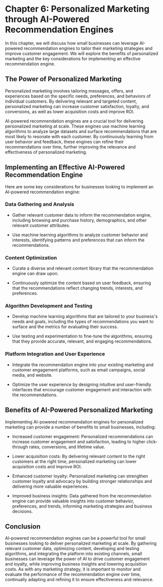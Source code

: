 Chapter 6: Personalized Marketing through AI-Powered Recommendation Engines
===========================================================================

In this chapter, we will discuss how small businesses can leverage AI-powered recommendation engines to tailor their marketing strategies and improve customer engagement. We will explore the benefits of personalized marketing and the key considerations for implementing an effective recommendation engine.

The Power of Personalized Marketing
-----------------------------------

Personalized marketing involves tailoring messages, offers, and experiences based on the specific needs, preferences, and behaviors of individual customers. By delivering relevant and targeted content, personalized marketing can increase customer satisfaction, loyalty, and conversions, as well as lower acquisition costs and improve ROI.

AI-powered recommendation engines are a crucial tool for delivering personalized marketing at scale. These engines use machine learning algorithms to analyze large datasets and surface recommendations that are most likely to resonate with each customer. By continuously learning from user behavior and feedback, these engines can refine their recommendations over time, further improving the relevance and effectiveness of personalized marketing.

Implementing an Effective AI-Powered Recommendation Engine
----------------------------------------------------------

Here are some key considerations for businesses looking to implement an AI-powered recommendation engine:

### Data Gathering and Analysis

* Gather relevant customer data to inform the recommendation engine, including browsing and purchase history, demographics, and other relevant customer attributes.

* Use machine learning algorithms to analyze customer behavior and interests, identifying patterns and preferences that can inform the recommendations.

### Content Optimization

* Curate a diverse and relevant content library that the recommendation engine can draw upon.

* Continuously optimize the content based on user feedback, ensuring that the recommendations reflect changing trends, interests, and preferences.

### Algorithm Development and Testing

* Develop machine learning algorithms that are tailored to your business's needs and goals, including the types of recommendations you want to surface and the metrics for evaluating their success.

* Use testing and experimentation to fine-tune the algorithms, ensuring that they provide accurate, relevant, and engaging recommendations.

### Platform Integration and User Experience

* Integrate the recommendation engine into your existing marketing and customer engagement platforms, such as email campaigns, social media, and website.

* Optimize the user experience by designing intuitive and user-friendly interfaces that encourage customer engagement and interaction with the recommendations.

Benefits of AI-Powered Personalized Marketing
---------------------------------------------

Implementing AI-powered recommendation engines for personalized marketing can provide a number of benefits to small businesses, including:

* Increased customer engagement: Personalized recommendations can increase customer engagement and satisfaction, leading to higher click-through rates, conversions, and lifetime value.

* Lower acquisition costs: By delivering relevant content to the right customers at the right time, personalized marketing can lower acquisition costs and improve ROI.

* Enhanced customer loyalty: Personalized marketing can strengthen customer loyalty and advocacy by building stronger relationships and delivering more valuable experiences.

* Improved business insights: Data gathered from the recommendation engine can provide valuable insights into customer behavior, preferences, and trends, informing marketing strategies and business decisions.

Conclusion
----------

AI-powered recommendation engines can be a powerful tool for small businesses looking to deliver personalized marketing at scale. By gathering relevant customer data, optimizing content, developing and testing algorithms, and integrating the platform into existing channels, small businesses can leverage the power of AI to drive customer engagement and loyalty, while improving business insights and lowering acquisition costs. As with any marketing strategy, it is important to monitor and evaluate the performance of the recommendation engine over time, continually adapting and refining it to ensure effectiveness and relevance.
